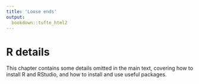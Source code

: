 ```yaml
---
title: 'Loose ends'
output:
  bookdown::tufte_html2
---
```






# R details

This chapter contains some details omitted in the main text, covering how to install R and RStudio, and how to install and use useful packages.
